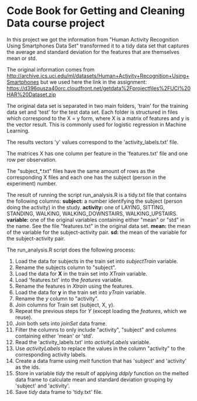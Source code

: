 # Code Book for Getting and Cleaning Data course project

In this project we got the information from "Human Activity Recognition Using Smartphones Data Set" transformed it to a tidy data set that captures the average and standard deviation for the features that are themselves mean or std.

The original information comes from http://archive.ics.uci.edu/ml/datasets/Human+Activity+Recognition+Using+Smartphones but we used here the link in the assignment: 
https://d396qusza40orc.cloudfront.net/getdata%2Fprojectfiles%2FUCI%20HAR%20Dataset.zip 

The original data set is separated in two main folders, 'train' for the training data set and 'test' for the test data set. Each folder is structured in files which correspond to the X = y form, where X is a matrix of features and y is the vector result. This is commonly used for logistic regression in Machine Learning. 

The results vectors 'y' values correspond to the 'activity_labels.txt' file.

The matrices X has one column per feature in the 'features.txt' file and one row per observation.

The "subject_*.txt" files have the same amount of rows as the corresponding X files and each one has the subject (person in the experiment) number.

The result of running the script run_analysis.R is a tidy.txt file that contains the following columns:
__subject:__ a number identifying the subject (person doing the activity) in the study.
__activity:__ one of LAYING, SITTING, STANDING, WALKING, WALKING_DOWNSTAIRS, WALKING_UPSTAIRS.
__variable:__ one of the original variables containing either "mean" or "std" in the name. See the file "features.txt" in the original data set.
__mean:__ the mean of the variable for the subject-activity pair. 
__sd:__ the mean of the variable for the subject-activity pair.


The run_analysis.R script does the following process:

1. Load the data for subjects in the train set into _subjectTrain_ variable.
1. Rename the subjects column to "subject".
1. Load the data for __X__ in the train set into _XTrain_ variable.
1. Load 'features.txt' into the _features_ variable.
1. Rename the features in _Xtrain_ using the features.
1. Load the data for __y__ in the train set into _yTrain_ variable.
1. Rename the _y_ column to "activity".
1. Join columns for Train set (subject, X, y).
1. Repeat the previous steps for _Y_ (except loading the _features_, which we reuse).
1. Join both sets into _joinSet_ data frame.
1. Filter the columns to only include "activity", "subject" and columns containing either 'mean' or 'std'.
1. Read the 'activity_labels.txt' into _activityLabels_ variable.
1. Use _activityLabels_ to replace the values in the column "activity" to the corresponding activity labels.
1. Create a data frame using _melt_ function that has 'subject' and 'activity' as the ids.
1. Store in variable _tidy_ the result of applying _ddply_ function on the melted data frame to calculate mean and standard deviation grouping by 'subject' and 'activity'. 
1. Save _tidy_ data frame to 'tidy.txt' file.
